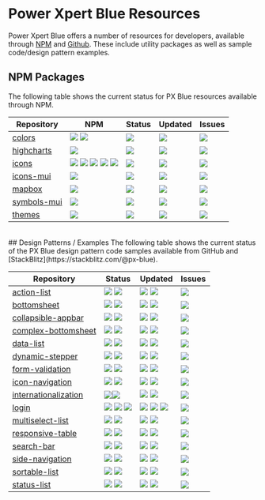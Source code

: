 # Power Xpert Blue Resources
Power Xpert Blue offers a number of resources for developers, available through [NPM](https://www.npmjs.com/org/pxblue) and [Github](https://github.com/pxblue). These include utility packages as well as sample code/design pattern examples.

## NPM Packages
The following table shows the current status for PX Blue resources available through NPM.

| Repository | NPM | Status | Updated | Issues | 
|-------|--------|-----------| ------------|------------|
|[colors](https://github.com/pxblue/colors/tree/master)| [![](https://img.shields.io/npm/v/@pxblue/colors.svg?label=@pxblue/colors&style=flat)](https://www.npmjs.com/package/@pxblue/colors)  [![](https://img.shields.io/npm/v/@pxblue/colors-branding.svg?label=@pxblue/colors-branding&style=flat)](https://www.npmjs.com/package/@pxblue/colors-branding) | [![](https://img.shields.io/circleci/project/github/pxblue/colors/master.svg?style=flat)](https://circleci.com/gh/pxblue/colors/tree/master) | [![](https://img.shields.io/github/last-commit/pxblue/colors.svg?style=flat)](https://github.com/pxblue/colors/tree/master)| [![](https://img.shields.io/github/issues/pxblue/colors/bug.svg?style=flat&label=bugs)](https://github.com/pxblue/colors/issues?q=is%3Aissue+is%3Aopen+label%3Abug)|
|[highcharts](https://github.com/pxblue/highcharts/tree/master)| [![](https://img.shields.io/npm/v/@pxblue/highcharts.svg?label=@pxblue/highcharts&style=flat)](https://www.npmjs.com/package/@pxblue/highcharts) | [![](https://img.shields.io/circleci/project/github/pxblue/highcharts/master.svg?style=flat)](https://circleci.com/gh/pxblue/highcharts/tree/master) | [![](https://img.shields.io/github/last-commit/pxblue/highcharts.svg?style=flat)](https://github.com/pxblue/highcharts/tree/master)| [![](https://img.shields.io/github/issues/pxblue/highcharts/bug.svg?style=flat&label=bugs)](https://github.com/pxblue/highcharts/issues?q=is%3Aissue+is%3Aopen+label%3Abug)|
|[icons](https://github.com/pxblue/icons/tree/master)| [![](https://img.shields.io/npm/v/@pxblue/icons.svg?label=@pxblue/icons&style=flat)](https://www.npmjs.com/package/@pxblue/icons)  [![](https://img.shields.io/npm/v/@pxblue/icons-svg.svg?label=@pxblue/icons-svg&style=flat)](https://www.npmjs.com/package/@pxblue/icons-svg)  [![](https://img.shields.io/npm/v/@pxblue/ng-progress-icons.svg?label=@pxblue/ng-progress-icons&style=flat)](https://www.npmjs.com/package/@pxblue/ng-progress-icons)  [![](https://img.shields.io/npm/v/@pxblue/react-progress-icons.svg?label=@pxblue/react-progress-icons&style=flat)](https://www.npmjs.com/package/@pxblue/react-progress-icons)  [![](https://img.shields.io/npm/v/@pxblue/symbols.svg?label=@pxblue/symbols&style=flat)](https://www.npmjs.com/package/@pxblue/symbols)| [![](https://img.shields.io/circleci/project/github/pxblue/icons/master.svg?style=flat)](https://circleci.com/gh/pxblue/icons/tree/master) | [![](https://img.shields.io/github/last-commit/pxblue/icons.svg?style=flat)](https://github.com/pxblue/icons/tree/master)| [![](https://img.shields.io/github/issues/pxblue/icons/bug.svg?style=flat&label=bugs)](https://github.com/pxblue/icons/issues?q=is%3Aissue+is%3Aopen+label%3Abug)| 
|[icons-mui](https://github.com/pxblue/icons-mui/tree/master)| [![](https://img.shields.io/npm/v/@pxblue/icons-mui.svg?label=@pxblue/icons-mui&style=flat)](https://www.npmjs.com/package/@pxblue/icons-mui) | [![](https://img.shields.io/circleci/project/github/pxblue/icons-mui/master.svg?style=flat)](https://circleci.com/gh/pxblue/icons-mui/tree/master) | [![](https://img.shields.io/github/last-commit/pxblue/icons-mui.svg?style=flat)](https://github.com/pxblue/icons-mui/tree/master)| [![](https://img.shields.io/github/issues/pxblue/icons-mui/bug.svg?style=flat&label=bugs)](https://github.com/pxblue/icons-mui/issues?q=is%3Aissue+is%3Aopen+label%3Abug)| 
|[mapbox](https://github.com/pxblue/mapbox/tree/master)| [![](https://img.shields.io/npm/v/@pxblue/mapbox.svg?label=@pxblue/mapbox&style=flat)](https://www.npmjs.com/package/@pxblue/mapbox) | [![](https://img.shields.io/circleci/project/github/pxblue/mapbox/master.svg?style=flat)](https://circleci.com/gh/pxblue/mapbox/tree/master) | [![](https://img.shields.io/github/last-commit/pxblue/mapbox.svg?style=flat)](https://github.com/pxblue/mapbox/tree/master)| [![](https://img.shields.io/github/issues/pxblue/mapbox/bug.svg?style=flat&label=bugs)](https://github.com/pxblue/mapbox/issues?q=is%3Aissue+is%3Aopen+label%3Abug)| 
|[symbols-mui](https://github.com/pxblue/symbols-mui/tree/master)| [![](https://img.shields.io/npm/v/@pxblue/symbols-mui.svg?label=@pxblue/symbols-mui&style=flat)](https://www.npmjs.com/package/@pxblue/symbols-mui) | [![](https://img.shields.io/circleci/project/github/pxblue/symbols-mui/master.svg?style=flat)](https://circleci.com/gh/pxblue/symbols-mui/tree/master) | [![](https://img.shields.io/github/last-commit/pxblue/symbols-mui.svg?style=flat)](https://github.com/pxblue/symbols-mui/tree/master)| [![](https://img.shields.io/github/issues/pxblue/symbols-mui/bug.svg?style=flat&label=bugs)](https://github.com/pxblue/symbols-mui/issues?q=is%3Aissue+is%3Aopen+label%3Abug)|
|[themes](https://github.com/pxblue/themes/tree/master)| [![](https://img.shields.io/npm/v/@pxblue/themes.svg?label=@pxblue/themes&style=flat)](https://www.npmjs.com/package/@pxblue/themes) | [![](https://img.shields.io/circleci/project/github/pxblue/themes/master.svg?style=flat)](https://circleci.com/gh/pxblue/themes/tree/master) | [![](https://img.shields.io/github/last-commit/pxblue/themes.svg?style=flat)](https://github.com/pxblue/themes/tree/master)| [![](https://img.shields.io/github/issues/pxblue/themes/bug.svg?style=flat&label=bugs)](https://github.com/pxblue/themes/issues?q=is%3Aissue+is%3Aopen+label%3Abug)| 

<br/>
## Design Patterns / Examples
The following table shows the current status of the PX Blue design pattern code samples available from GitHub and [StackBlitz](https://stackblitz.com/@px-blue).

| Repository | Status | Updated | Issues | 
|-------|--------|---------|-------------|
|[action-list](https://github.com/pxblue/action-list)|[![](https://img.shields.io/circleci/project/github/pxblue/action-list/angular.svg?label=Angular&style=flat)](https://circleci.com/gh/pxblue/action-list/tree/angular)  [![](https://img.shields.io/circleci/project/github/pxblue/action-list/react.svg?label=React&style=flat)](https://circleci.com/gh/pxblue/action-list/tree/react)| [![](https://img.shields.io/github/last-commit/pxblue/action-list/angular.svg?label=Angular&style=flat)](https://github.com/pxblue/action-list/tree/angular)  [![](https://img.shields.io/github/last-commit/pxblue/action-list/react.svg?label=React&style=flat)](https://github.com/pxblue/action-list/tree/react) | [![](https://img.shields.io/github/issues/pxblue/action-list/bug.svg?style=flat&label=bugs)](https://github.com/pxblue/action-list/issues?q=is%3Aissue+is%3Aopen+label%3Abug)|
|[bottomsheet](https://github.com/pxblue/bottomsheet)|[![](https://img.shields.io/circleci/project/github/pxblue/bottomsheet/angular.svg?label=Angular&style=flat)](https://circleci.com/gh/pxblue/bottomsheet/tree/angular)  [![](https://img.shields.io/circleci/project/github/pxblue/bottomsheet/react.svg?label=React&style=flat)](https://circleci.com/gh/pxblue/bottomsheet/tree/react)| [![](https://img.shields.io/github/last-commit/pxblue/bottomsheet/angular.svg?label=Angular&style=flat)](https://github.com/pxblue/bottomsheet/tree/angular)  [![](https://img.shields.io/github/last-commit/pxblue/bottomsheet/react.svg?label=React&style=flat)](https://github.com/pxblue/bottomsheet/tree/react) |[![](https://img.shields.io/github/issues/pxblue/bottomsheet/bug.svg?style=flat&label=bugs)](https://github.com/pxblue/bottomsheet/issues?q=is%3Aissue+is%3Aopen+label%3Abug)|
|[collapsible-appbar](https://github.com/pxblue/collapsible-appbar)|[![](https://img.shields.io/circleci/project/github/pxblue/collapsible-appbar/angular.svg?label=Angular&style=flat)](https://circleci.com/gh/pxblue/collapsible-appbar/tree/angular)  [![](https://img.shields.io/circleci/project/github/pxblue/collapsible-appbar/react.svg?label=React&style=flat)](https://circleci.com/gh/pxblue/collapsible-appbar/tree/react)| [![](https://img.shields.io/github/last-commit/pxblue/collapsible-appbar/angular.svg?label=Angular&style=flat)](https://github.com/pxblue/collapsible-appbar/tree/angular)  [![](https://img.shields.io/github/last-commit/pxblue/collapsible-appbar/react.svg?label=React&style=flat)](https://github.com/pxblue/collapsible-appbar/tree/react) |[![](https://img.shields.io/github/issues/pxblue/collapsible-appbar/bug.svg?style=flat&label=bugs)](https://github.com/pxblue/collapsible-appbar/issues?q=is%3Aissue+is%3Aopen+label%3Abug)| 
|[complex-bottomsheet](https://github.com/pxblue/complex-bottomsheet)|[![](https://img.shields.io/circleci/project/github/pxblue/complex-bottomsheet/angular.svg?label=Angular&style=flat)](https://circleci.com/gh/pxblue/complex-bottomsheet/tree/angular)  [![](https://img.shields.io/circleci/project/github/pxblue/complex-bottomsheet/react.svg?label=React&style=flat)](https://circleci.com/gh/pxblue/complex-bottomsheet/tree/react)| [![](https://img.shields.io/github/last-commit/pxblue/complex-bottomsheet/angular.svg?label=Angular&style=flat)](https://github.com/pxblue/complex-bottomsheet/tree/angular)  [![](https://img.shields.io/github/last-commit/pxblue/complex-bottomsheet/react.svg?label=React&style=flat)](https://github.com/pxblue/complex-bottomsheet/tree/react) |[![](https://img.shields.io/github/issues/pxblue/complex-bottomsheet/bug.svg?style=flat&label=bugs)](https://github.com/pxblue/complex-bottomsheet/issues?q=is%3Aissue+is%3Aopen+label%3Abug)| 
|[data-list](https://github.com/pxblue/data-list)|[![](https://img.shields.io/circleci/project/github/pxblue/data-list/angular.svg?label=Angular&style=flat)](https://circleci.com/gh/pxblue/data-list/tree/angular)  [![](https://img.shields.io/circleci/project/github/pxblue/data-list/react.svg?label=React&style=flat)](https://circleci.com/gh/pxblue/data-list/tree/react)| [![](https://img.shields.io/github/last-commit/pxblue/data-list/angular.svg?label=Angular&style=flat)](https://github.com/pxblue/data-list/tree/angular)  [![](https://img.shields.io/github/last-commit/pxblue/data-list/react.svg?label=React&style=flat)](https://github.com/pxblue/data-list/tree/react) |[![](https://img.shields.io/github/issues/pxblue/data-list/bug.svg?style=flat&label=bugs)](https://github.com/pxblue/data-list/issues?q=is%3Aissue+is%3Aopen+label%3Abug)| 
|[dynamic-stepper](https://github.com/pxblue/dynamic-stepper)|[![](https://img.shields.io/circleci/project/github/pxblue/dynamic-stepper/angular.svg?label=Angular&style=flat)](https://circleci.com/gh/pxblue/dynamic-stepper/tree/angular)  [![](https://img.shields.io/circleci/project/github/pxblue/dynamic-stepper/react.svg?label=React&style=flat)](https://circleci.com/gh/pxblue/dynamic-stepper/tree/react)| [![](https://img.shields.io/github/last-commit/pxblue/dynamic-stepper/angular.svg?label=Angular&style=flat)](https://github.com/pxblue/dynamic-stepper/tree/angular)  [![](https://img.shields.io/github/last-commit/pxblue/dynamic-stepper/react.svg?label=React&style=flat)](https://github.com/pxblue/dynamic-stepper/tree/react) |[![](https://img.shields.io/github/issues/pxblue/dynamic-stepper/bug.svg?style=flat&label=bugs)](https://github.com/pxblue/dynamic-stepper/issues?q=is%3Aissue+is%3Aopen+label%3Abug)| 
|[form-validation](https://github.com/pxblue/form-validation)|[![](https://img.shields.io/circleci/project/github/pxblue/form-validation/angular.svg?label=Angular&style=flat)](https://circleci.com/gh/pxblue/form-validation/tree/angular)  [![](https://img.shields.io/circleci/project/github/pxblue/form-validation/react.svg?label=React&style=flat)](https://circleci.com/gh/pxblue/form-validation/tree/react)| [![](https://img.shields.io/github/last-commit/pxblue/form-validation/angular.svg?label=Angular&style=flat)](https://github.com/pxblue/form-validation/tree/angular)  [![](https://img.shields.io/github/last-commit/pxblue/form-validation/react.svg?label=React&style=flat)](https://github.com/pxblue/form-validation/tree/react) |[![](https://img.shields.io/github/issues/pxblue/form-validation/bug.svg?style=flat&label=bugs)](https://github.com/pxblue/form-validation/issues?q=is%3Aissue+is%3Aopen+label%3Abug)| 
|[icon-navigation](https://github.com/pxblue/icon-navigation)|[![](https://img.shields.io/circleci/project/github/pxblue/icon-navigation/angular.svg?label=Angular&style=flat)](https://circleci.com/gh/pxblue/icon-navigation/tree/angular)  [![](https://img.shields.io/circleci/project/github/pxblue/icon-navigation/react.svg?label=React&style=flat)](https://circleci.com/gh/pxblue/icon-navigation/tree/react)| [![](https://img.shields.io/github/last-commit/pxblue/icon-navigation/angular.svg?label=Angular&style=flat)](https://github.com/pxblue/icon-navigation/tree/angular)  [![](https://img.shields.io/github/last-commit/pxblue/icon-navigation/react.svg?label=React&style=flat)](https://github.com/pxblue/icon-navigation/tree/react) |[![](https://img.shields.io/github/issues/pxblue/icon-navigation/bug.svg?style=flat&label=bugs)](https://github.com/pxblue/icon-navigation/issues?q=is%3Aissue+is%3Aopen+label%3Abug)| 
|[internationalization](https://github.com/pxblue/internationalization)|[![](https://img.shields.io/circleci/project/github/pxblue/internationalization/angular.svg?label=Angular&style=flat)](https://circleci.com/gh/pxblue/internationalization/tree/angular)[![](https://img.shields.io/circleci/project/github/pxblue/internationalization/react.svg?label=React&style=flat)](https://circleci.com/gh/pxblue/internationalization/tree/react)| [![](https://img.shields.io/github/last-commit/pxblue/internationalization/angular.svg?label=Angular&style=flat)](https://github.com/pxblue/internationalization/tree/angular) [![](https://img.shields.io/github/last-commit/pxblue/internationalization/react.svg?label=React&style=flat)](https://github.com/pxblue/internationalization/tree/react) |[![](https://img.shields.io/github/issues/pxblue/internationalization.svg?style=flat)](https://github.com/pxblue/internationalization/issues)| [![](https://img.shields.io/github/issues-pr/pxblue/internationalization.svg?label=PRs&style=flat)](https://github.com/pxblue/internationalization/pulls) |
|[login](https://github.com/pxblue/login)|[![](https://img.shields.io/circleci/project/github/pxblue/login/angular.svg?label=Angular&style=flat)](https://circleci.com/gh/pxblue/login/tree/angular)  [![](https://img.shields.io/circleci/project/github/pxblue/login/react.svg?label=React&style=flat)](https://circleci.com/gh/pxblue/login/tree/react)  [![](https://img.shields.io/circleci/project/github/pxblue/login/ionic.svg?label=Ionic&style=flat)](https://circleci.com/gh/pxblue/login/tree/ionic)| [![](https://img.shields.io/github/last-commit/pxblue/login/angular.svg?label=Angular&style=flat)](https://github.com/pxblue/login/tree/angular)  [![](https://img.shields.io/github/last-commit/pxblue/login/react.svg?label=React&style=flat)](https://github.com/pxblue/login/tree/react)  [![](https://img.shields.io/github/last-commit/pxblue/login/ionic.svg?label=Ionic&style=flat)](https://github.com/pxblue/login/tree/ionic) |[![](https://img.shields.io/github/issues/pxblue/login/bug.svg?style=flat&label=bugs)](https://github.com/pxblue/login/issues?q=is%3Aissue+is%3Aopen+label%3Abug)|
|[multiselect-list](https://github.com/pxblue/multiselect-list)|[![](https://img.shields.io/circleci/project/github/pxblue/multiselect-list/angular.svg?label=Angular&style=flat)](https://circleci.com/gh/pxblue/multiselect-list/tree/angular)  [![](https://img.shields.io/circleci/project/github/pxblue/multiselect-list/react.svg?label=React&style=flat)](https://circleci.com/gh/pxblue/multiselect-list/tree/react)| [![](https://img.shields.io/github/last-commit/pxblue/multiselect-list/angular.svg?label=Angular&style=flat)](https://github.com/pxblue/multiselect-list/tree/angular)  [![](https://img.shields.io/github/last-commit/pxblue/multiselect-list/react.svg?label=React&style=flat)](https://github.com/pxblue/multiselect-list/tree/react) |[![](https://img.shields.io/github/issues/pxblue/multiselect-list/bug.svg?style=flat&label=bugs)](https://github.com/pxblue/multiselect-list/issues?q=is%3Aissue+is%3Aopen+label%3Abug)|
|[responsive-table](https://github.com/pxblue/responsive-table)|[![](https://img.shields.io/circleci/project/github/pxblue/responsive-table/angular.svg?label=Angular&style=flat)](https://circleci.com/gh/pxblue/responsive-table/tree/angular)  [![](https://img.shields.io/circleci/project/github/pxblue/responsive-table/react.svg?label=React&style=flat)](https://circleci.com/gh/pxblue/responsive-table/tree/react)| [![](https://img.shields.io/github/last-commit/pxblue/responsive-table/angular.svg?label=Angular&style=flat)](https://github.com/pxblue/responsive-table/tree/angular)  [![](https://img.shields.io/github/last-commit/pxblue/responsive-table/react.svg?label=React&style=flat)](https://github.com/pxblue/responsive-table/tree/react) |[![](https://img.shields.io/github/issues/pxblue/responsive-table/bug.svg?style=flat&label=bugs)](https://github.com/pxblue/responsive-table/issues?q=is%3Aissue+is%3Aopen+label%3Abug)|
|[search-bar](https://github.com/pxblue/search-bar)|[![](https://img.shields.io/circleci/project/github/pxblue/search-bar/angular.svg?label=Angular&style=flat)](https://circleci.com/gh/pxblue/search-bar/tree/angular)  [![](https://img.shields.io/circleci/project/github/pxblue/search-bar/react.svg?label=React&style=flat)](https://circleci.com/gh/pxblue/search-bar/tree/react)| [![](https://img.shields.io/github/last-commit/pxblue/search-bar/angular.svg?label=Angular&style=flat)](https://github.com/pxblue/search-bar/tree/angular)  [![](https://img.shields.io/github/last-commit/pxblue/search-bar/react.svg?label=React&style=flat)](https://github.com/pxblue/search-bar/tree/react) |[![](https://img.shields.io/github/issues/pxblue/search-bar/bug.svg?style=flat&label=bugs)](https://github.com/pxblue/search-bar/issues?q=is%3Aissue+is%3Aopen+label%3Abug)| 
|[side-navigation](https://github.com/pxblue/side-navigation)|[![](https://img.shields.io/circleci/project/github/pxblue/side-navigation/angular.svg?label=Angular&style=flat)](https://circleci.com/gh/pxblue/side-navigation/tree/angular)  [![](https://img.shields.io/circleci/project/github/pxblue/side-navigation/react.svg?label=React&style=flat)](https://circleci.com/gh/pxblue/side-navigation/tree/react)| [![](https://img.shields.io/github/last-commit/pxblue/side-navigation/angular.svg?label=Angular&style=flat)](https://github.com/pxblue/side-navigation/tree/angular)  [![](https://img.shields.io/github/last-commit/pxblue/side-navigation/react.svg?label=React&style=flat)](https://github.com/pxblue/side-navigation/tree/react) |[![](https://img.shields.io/github/issues/pxblue/side-navigation/bug.svg?style=flat&label=bugs)](https://github.com/pxblue/side-navigation/issues?q=is%3Aissue+is%3Aopen+label%3Abug)| 
|[sortable-list](https://github.com/pxblue/sortable-list)|[![](https://img.shields.io/circleci/project/github/pxblue/sortable-list/angular.svg?label=Angular&style=flat)](https://circleci.com/gh/pxblue/sortable-list/tree/angular)  [![](https://img.shields.io/circleci/project/github/pxblue/sortable-list/react.svg?label=React&style=flat)](https://circleci.com/gh/pxblue/sortable-list/tree/react)| [![](https://img.shields.io/github/last-commit/pxblue/sortable-list/angular.svg?label=Angular&style=flat)](https://github.com/pxblue/sortable-list/tree/angular)  [![](https://img.shields.io/github/last-commit/pxblue/sortable-list/react.svg?label=React&style=flat)](https://github.com/pxblue/sortable-list/tree/react) |[![](https://img.shields.io/github/issues/pxblue/sortable-list/bug.svg?style=flat&label=bugs)](https://github.com/pxblue/sortable-list/issues?q=is%3Aissue+is%3Aopen+label%3Abug)|
|[status-list](https://github.com/pxblue/status-list)|[![](https://img.shields.io/circleci/project/github/pxblue/status-list/angular.svg?label=Angular&style=flat)](https://circleci.com/gh/pxblue/status-list/tree/angular)  [![](https://img.shields.io/circleci/project/github/pxblue/status-list/react.svg?label=React&style=flat)](https://circleci.com/gh/pxblue/status-list/tree/react)| [![](https://img.shields.io/github/last-commit/pxblue/status-list/angular.svg?label=Angular&style=flat)](https://github.com/pxblue/status-list/tree/angular)  [![](https://img.shields.io/github/last-commit/pxblue/status-list/react.svg?label=React&style=flat)](https://github.com/pxblue/status-list/tree/react) |[![](https://img.shields.io/github/issues/pxblue/status-list/bug.svg?style=flat&label=bugs)](https://github.com/pxblue/status-list/issues?q=is%3Aissue+is%3Aopen+label%3Abug)| 